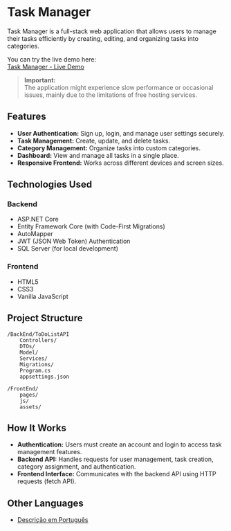 # Task Manager

Task Manager is a full-stack web application that allows users to manage their tasks efficiently by creating, editing, and organizing tasks into categories.

You can try the live demo here:  
[Task Manager - Live Demo](https://thiagomota456.github.io/TaskManager/FrontEnd/pages/index.html)

> **Important:**  
> The application might experience slow performance or occasional issues, mainly due to the limitations of free hosting services.

## Features

- **User Authentication:** Sign up, login, and manage user settings securely.
- **Task Management:** Create, update, and delete tasks.
- **Category Management:** Organize tasks into custom categories.
- **Dashboard:** View and manage all tasks in a single place.
- **Responsive Frontend:** Works across different devices and screen sizes.

## Technologies Used

### Backend
- ASP.NET Core
- Entity Framework Core (with Code-First Migrations)
- AutoMapper
- JWT (JSON Web Token) Authentication
- SQL Server (for local development)

### Frontend
- HTML5
- CSS3
- Vanilla JavaScript

## Project Structure

```
/BackEnd/ToDoListAPI
    Controllers/
    DTOs/
    Model/
    Services/
    Migrations/
    Program.cs
    appsettings.json

/FrontEnd/
    pages/
    js/
    assets/
```

## How It Works

- **Authentication:** Users must create an account and login to access task management features.
- **Backend API:** Handles requests for user management, task creation, category assignment, and authentication.
- **Frontend Interface:** Communicates with the backend API using HTTP requests (fetch API).

## Other Languages
- [Descrição em Português](./README_PT.md)
